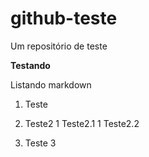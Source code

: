 # github-teste
Um repositório de teste
  
  
**Testando**



Listando markdown 

1. Teste
1. Teste2
   1 Teste2.1
   1 Teste2.2
  
3. Teste 3
